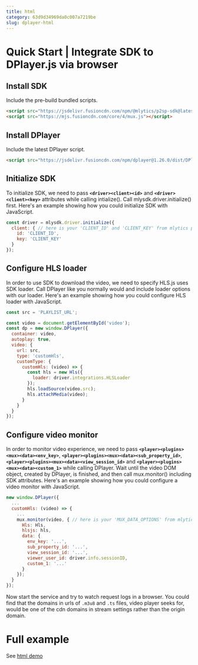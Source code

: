 ```yaml
---
title: html
category: 63d9d34969da0c007a7219be
slug: dplayer-html
---
```

# Quick Start | Integrate SDK to DPlayer.js via browser

## Install SDK

Include the pre-build bundled scripts.

```html
<script src="https://jsdelivr.fusioncdn.com/npm/@mlytics/p2sp-sdk@latest/bundle/driver.min.js"></script>
<script src="https://mjs.fusioncdn.com/core/4/mux.js"></script>
```



## Install DPlayer

Include the latest DPlayer script.

```html
<script src="https://jsdelivr.fusioncdn.com/npm/dplayer@1.26.0/dist/DPlayer.min.js"></script>
```



## Initialize SDK

To initialize SDK, we need to pass **`<driver><client><id>`** and **`<driver><client><key>`** attributes while calling intialize(). Call mlysdk.driver.initialize() first. Here's an example showing how you could initialize SDK with JavaScript.

```javascript
const driver = mlysdk.driver.initialize({
  client: { // here is your 'CLIENT_ID' and 'CLIENT_KEY' from mlytics portal
    id: 'CLIENT_ID',
    key: 'CLIENT_KEY'
  }
});
```



## Configure HLS loader

In order to use SDK to download the video, we need to specify HLS.js uses SDK loader. Call DPlayer like you normally would and include loader options with our loader. Here's an example showing how you could configure HLS loader with JavaScript.

```javascript
const src = 'PLAYLIST_URL';

const video = document.getElementById('video');
const dp = new window.DPlayer({
  container: video,
  autoplay: true,
  video: {
    url: src,
    type: 'customHls',
    customType: {
      customHls: (video) => {
        const hls = new Hls({
          loader: driver.integrations.HLSLoader
        });
        hls.loadSource(video.src);
        hls.attachMedia(video);
      }
    }
  }
});
```



## Configure video monitor

In order to monitor video experience, we need to pass **`<player><plugins><mux><data><env_key>`**, **`<player><plugins><mux><data><sub_property_id>`**, **`<player><plugins><mux><data><view_session_id>`** and **`<player><plugins><mux><data><custom_1>`** while calling DPlayer. Wait until the video DOM object, created by DPlayer, is finished, and then call mux.monitor() including SDK attributes. Here's an example showing how you could configure a video monitor with JavaScript.

```javascript
new window.DPlayer({
  ...
  customHls: (video) => {
    ...
    mux.monitor(video, { // here is your 'MUX_DATA_OPTIONS' from mlytics portal
      Hls: Hls,
      hlsjs: hls,
      data: {
        env_key: '...',
        sub_property_id: '...',
        view_session_id: '...',
        viewer_user_id: driver.info.sessionID,
        custom_1: '...'
      }
    });
  }
});
```

Now start the service and try to watch request logs in a browser. You could find that the domains in urls of `.m3u8` and `.ts` files, video player seeks for,  would be one of the cdn domains in stream settings rather than the origin domain.


# Full example

See [html demo](https://github.com/mlytics/stream-sdk-guide/tree/main/DPlayer/vanilla-sample)